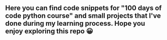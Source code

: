 <h2> Here you can find code snippets for <strong>"100 days of code python course"</strong> and small projects that I've done during my learning process. 
Hope you enjoy exploring this repo 😀 </h2>